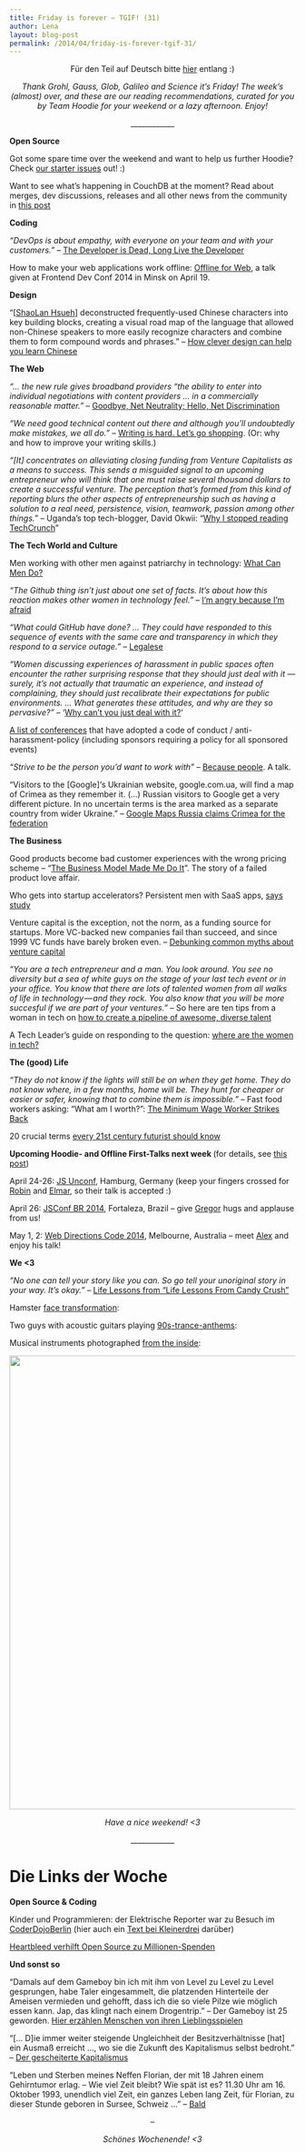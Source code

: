 ```yaml
---
title: Friday is forever – TGIF! (31)
author: Lena
layout: blog-post
permalink: /2014/04/friday-is-forever-tgif-31/
---
```

<p style="text-align: center;">
  Für den Teil auf Deutsch bitte <a href="#deutsch">hier</a> entlang :)
</p>

<p style="text-align: center;">
  <em>Thank Grohl, Gauss, Glob, Galileo and Science it’s Friday! The week’s (almost) over, and these are our reading recommendations, curated for you by Team Hoodie for your weekend or a lazy afternoon. Enjoy!</em>
</p>

<p style="text-align: center;">
  ____________
</p>

**Open Source**

<p>
  Got some spare time over the weekend and want to help us further Hoodie? Check <a href="http://espy.github.io/ubersicht/?showOpen=true&showClosed=false&showCommented=true&showUncommented=true&last24Hours=false&repos=null&labels=starter&milestones=null&usernames=null#hoodiehq">our starter issues</a> out! :)
</p>

<p>
  Want to see what&#8217;s happening in CouchDB at the moment? Read about merges, dev discussions, releases and all other news from the community in <a href="https://blogs.apache.org/couchdb/entry/couchdb_weekly_news_april_24">this post</a>
</p>

**Coding**

<p class="entry-title">
  <em>&#8220;DevOps is about empathy, with everyone on your team and with your customers.&#8221;</em> – <a href="http://www.paperplanes.de/2014/4/17/the-developer-is-dead.html">The Developer is Dead, Long Live the Developer</a>
</p>

<p>
  How to make your web applications work offline: <a href="http://de.slideshare.net/janjongboom/offline-for-web-frontend-dev-conf-minsk-2014">Offline for Web</a>, a talk given at Frontend Dev Conf 2014 in Minsk on April 19. <!--more-->
</p>

**Design**

<p>
  &#8220;[<a href="http://shaolan.com/" target="_blank">ShaoLan Hsueh</a>] deconstructed frequently-used Chinese characters into key building blocks, creating a visual road map of the language that allowed non-Chinese speakers to more easily recognize characters and combine them to form compound words and phrases.&#8221; – <a href="http://www.slate.com/blogs/the_eye/2014/04/21/clever_design_that_takes_some_of_the_pain_out_of_learning_chinese_chineasy.html">How clever design can help you learn Chinese</a>
</p>

**The Web**

<p class="entry-title">
  <em>&#8220;… the new rule gives broadband providers “the ability to enter into individual negotiations with content providers … in a commercially reasonable matter.”</em> – <a href="http://www.newyorker.com/online/blogs/elements/2014/04/the-end-of-net-neutrality.html">Goodbye, Net Neutrality; Hello, Net Discrimination</a>
</p>

<p>
  <em>&#8220;We need good technical content out there and although you’ll undoubtedly make mistakes, we all do.&#8221;</em> – <a href="https://the-pastry-box-project.net/addy-osmani/2014-april-22">Writing is hard. Let&#8217;s go shopping</a>. (Or: why and how to improve your writing skills.)
</p>

<p class="page-title">
  <em>&#8220;[It] concentrates on alleviating closing funding from Venture Capitalists as a means to success. This sends a misguided signal to an upcoming entrepreneur who will think that one must raise several thousand dollars to create a successful venture. The perception that’s formed from this kind of reporting blurs the other aspects of entrepreneurship such as having a solution to a real need, persistence, vision, teamwork, passion among other things.&#8221;</em> – Uganda’s top tech-blogger, David Okwii: “<a href="http://techafri.ca/ugandas-top-tech-blogger-david-okwii-why-i-stopped-reading-techcrunch/">Why I stopped reading TechCrunch</a>”
</p>

**The Tech World and Culture**

<p>
  Men working with other men against patriarchy in technology: <a href="https://medium.com/tech-culture-briefs/a1e93d985af0">What Can Men Do?</a>
</p>

<p>
  <em>&#8220;The Github thing isn’t just about one set of facts. It’s about how this reaction makes other women in technology feel.&#8221;</em> – <a href="http://blog.ellenchisa.com/2014/04/22/im-angry-because-im-afraid/">I&#8217;m angry because I&#8217;m afraid</a>
</p>

<p>
  <em>&#8220;What could GitHub have done? … They could have responded to this sequence of events with the same care and transparency in which they respond to a service outage.&#8221;</em> – <a href="http://aworkinglibrary.com/writing/legalese/">Legalese</a>
</p>

<p>
  <em>&#8220;Women discussing experiences of harassment in public spaces often encounter the rather surprising response that they should just deal with it — surely, it’s not actually that traumatic an experience, and instead of complaining, they should just recalibrate their expectations for public environments. … What generates these attitudes, and why are they so pervasive?&#8221;</em> – &#8216;<a href="http://meloukhia.net/2014/04/why_cant_you_just_deal_with_it_its_a_compliment/">Why can&#8217;t you just deal with it?</a>&#8216;
</p>

<p>
  <a href="http://geekfeminism.wikia.com/wiki/Conference_anti-harassment/Adoption">A list of conferences</a> that have adopted a code of conduct / anti-harassment-policy (including sponsors requiring a policy for all sponsored events)
</p>

<p>
  <em>“Strive to be the person you’d want to work with”</em> – <a href="https://speakerdeck.com/nrrrdcore/because-people">Because people</a>. A talk.
</p>

<p>
  &#8220;Visitors to the [Google]&#8216;s Ukrainian website, google.com.ua, will find a map of Crimea as they remember it. (…) Russian visitors to Google get a very different picture. In no uncertain terms is the area marked as a separate country from wider Ukraine.&#8221; – <a href="http://www.theguardian.com/technology/2014/apr/22/google-maps-russia-crimea-federation">Google Maps Russia claims Crimea for the federation</a>
</p>

**The Business**

<p class="post-field subtitle post-subtitle">
  Good products become bad customer experiences with the wrong pricing scheme – “<a href="https://medium.com/p/a3afd44035b0">The Business Model Made Me Do It</a>”. The story of a failed product love affair.
</p>

<p class="alpha tweet-title">
  Who gets into startup accelerators? Persistent men with SaaS apps, <a href="http://techcrunch.com/2014/04/20/who-gets-into-accelerators-persistent-men-with-saas-apps-says-study/">says study</a>
</p>

<p>
  Venture capital is the exception, not the norm, as a funding source for startups. More VC-backed new companies fail than succeed, and since 1999 VC funds have barely broken even. – <a href="http://www.kauffman.org/newsroom/2013/04/six-myths-about-venture-capital-offer-dose-of-reality-to-startups-in-harvard-business-review-article">Debunking common myths about venture capital</a>
</p>

<p>
  <em>&#8220;You are a tech entrepreneur and a man. You look around. You see no diversity but a sea of white guys on the stage of your last tech event or in your office. You know that there are lots of talented women from all walks of life in technology — and they rock. You also know that you will be more succesful if we are part of your ventures.&#8221;</em> – So here are ten tips from a woman in tech on <a href="https://medium.com/p/61c55c94c4db">how to create a pipeline of awesome, diverse talent</a>
</p>

<p>
  A Tech Leader&#8217;s guide on responding to the question: <a href="http://piecesofstardust.tumblr.com/post/82680432118/a-tech-leaders-guide-on-responding-to-the-question">where are the women in tech?</a>
</p>

**The (good) Life**

<p class="post-field subtitle post-subtitle">
  <em>&#8220;They do not know if the lights will still be on when they get home. They do not know where, in a few months, home will be. They hunt for cheaper or easier or safer, knowing that to combine them is impossible.&#8221;</em> – Fast food workers asking: “What am I worth?”: <a href="https://medium.com/p/fa4c36eb306b">The Minimum Wage Worker Strikes Back</a>
</p>

<p class="post-field subtitle post-subtitle">
  20 crucial terms <a href="http://www.sentientdevelopments.com/2014/04/20-crucial-terms-every-21st-century.html?utm_content=bufferca71b&utm_medium=social&utm_source=twitter.com&utm_campaign=buffer">every 21st century futurist should know</a>
</p>

<p class="post-field subtitle post-subtitle">
  <strong>Upcoming Hoodie- and Offline First-Talks next week </strong>(for details, see <a href="http://blog.hood.ie/2014/04/hoodietime-events-and-conferences-with-hoodies-in-april-and-may/">this post</a>)
</p>

<p>
  April 24-26: <a href="http://2014.jsunconf.eu/">JS Unconf</a>, Hamburg, Germany (keep your fingers crossed for <a href="http://twitter.com/roobijn">Robin</a> and <a href="http://blog.hood.ie/2014/03/a-hoodie-for-you-6-elmar-burke/">Elmar</a>, so their talk is accepted :)
</p>

<p>
  April 26: <a href="http://2014.jsconfbr.org/">JSConf BR 2014</a>, Fortaleza, Brazil – give <a href="http://twitter.com/gr2m">Gregor</a> hugs and applause from us!
</p>

<p>
  May 1, 2: <a href="http://webdirections.org/code14/">Web Directions Code 2014</a>, Melbourne, Australia – meet <a href="http://twitter.com/espylaub">Alex</a> and enjoy his talk!
</p>

**We <3**

<p class="cover-thought-title">
  <em>&#8220;No one can tell your story like you can. So go tell your unoriginal story in your way. It’s okay.&#8221;</em> – <a href="https://the-pastry-box-project.net/keri-maijala/2014-april-20">Life Lessons from &#8220;Life Lessons From Candy Crush&#8221;</a>
</p>

<p class="cover-thought-title">
  Hamster <a href="https://www.youtube.com/watch?v=sZpdr8B5kcE">face transformation</a>:
</p>



<p class="cover-thought-title">
  Two guys with acoustic guitars playing <a href="https://www.youtube.com/watch?v=uN_cCS5U0lk">90s-trance-anthems</a>:
</p>



<p class="cover-thought-title">
  Musical instruments photographed <a href="http://www.boredpanda.org/musical-instruments-photographed-from-inside/?image_id=inside-instruments-bjorn-ewers-4b.jpg">from the inside</a>:
</p>

<p class="cover-thought-title">
  <a href="http://www.boredpanda.org/musical-instruments-photographed-from-inside/?image_id=inside-instruments-bjorn-ewers-4b.jpg" rel="lightbox[1439]" title="Friday is forever – TGIF! (31)"><img class="alignnone" src="http://www.boredpanda.com/blog/wp-content/uploads/2014/04/inside-instruments-bjorn-ewers-4b.jpg" alt="" width="605" height="799" /></a>
</p>

<p style="text-align: center;">
  <em>Have a nice weekend! <3</em>
</p>

<p style="text-align: center;">
  ____________
</p>

# <a id="deutsch"></a>Die Links der Woche

**Open Source & Coding**

<p>
  Kinder und Programmieren: der Elektrische Reporter war zu Besuch im <a href="https://www.youtube.com/watch?v=7o61bTDK0JM">CoderDojoBerlin</a> (hier auch ein <a href="http://kleinerdrei.org/2013/11/coderdojo-berlin-ist-da-der-programmier-club-fur-kids-fand-erstmals-in-berlin-statt/">Text bei Kleinerdrei</a> darüber)
</p>

<p>
  <a href="http://www.zeit.de/digital/internet/2014-04/openssl-heartbleed-core-infrastructure-initiative"><span class="title">Heartbleed verhilft Open Source zu Millionen-Spenden</span></a>
</p>

**Und sonst so**

<p>
  &#8220;Damals auf dem Gameboy bin ich mit ihm von Level zu Level zu Level gesprungen, habe Taler eingesammelt, die platzenden Hinterteile der Ameisen vermieden und gehofft, dass ich die so viele Pilze wie möglich essen kann. Jap, das klingt nach einem Drogentrip.&#8221; – Der Gameboy ist 25 geworden. <a href="http://www.sueddeutsche.de/digital/jahre-gameboy-auch-gameboy-schluempfe-sind-freunde-1.1937711">Hier erzählen Menschen von ihren Lieblingsspielen</a>
</p>

<p>
  &#8220;[… D]ie immer weiter steigende Ungleichheit der Besitzverhältnisse [hat] ein Ausmaß erreicht …, wo sie die Zukunft des Kapitalismus selbst bedroht.&#8221; – <a href="https://www.freitag.de/autoren/the-guardian/der-gescheiterte-kapitalismus">Der gescheiterte Kapitalismus</a>
</p>

<p>
  &#8220;Leben und Sterben meines Neffen Florian, der mit 18 Jahren einem Gehirntumor erlag. – Wie viel Zeit bleibt? Wie spät ist es? 11.30 Uhr am 16. Oktober 1993, unendlich viel Zeit, ein ganzes Leben lang Zeit, für Florian, zu dieser Stunde geboren in Sursee, Schweiz …&#8221; – <a href="http://www.spiegel.de/spiegel/print/d-125966646.html">Bald</a>
</p>

<p style="text-align: center;">
  –
</p>

<p style="text-align: center;">
  <em>Schönes Wochenende! <3</em>
</p>